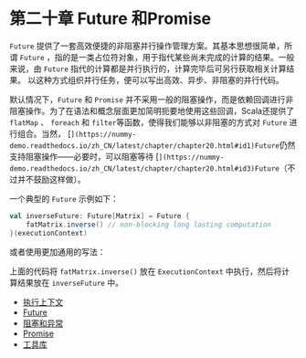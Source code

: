 # 第二十章 Future 和Promise

`Future` 提供了一套高效便捷的非阻塞并行操作管理方案。其基本思想很简单，所谓 `Future` ，指的是一类占位符对象，用于指代某些尚未完成的计算的结果。一般来说，由 `Future` 指代的计算都是并行执行的，计算完毕后可另行获取相关计算结果。 以这种方式组织并行任务，便可以写出高效、异步、非阻塞的并行代码。

默认情况下，`Future` 和 `Promise` 并不采用一般的阻塞操作，而是依赖回调进行非阻塞操作。为了在语法和概念层面更加简明扼要地使用这些回调，Scala还提供了 `flatMap` 、 `foreach` 和 `filter`等函数，使得我们能够以非阻塞的方式对 `Future` 进行组合。当然， [``](https://nummy-demo.readthedocs.io/zh_CN/latest/chapter/chapter20.html#id1)Future``仍然支持阻塞操作——必要时，可以阻塞等待 [``](https://nummy-demo.readthedocs.io/zh_CN/latest/chapter/chapter20.html#id3)Future``（不过并不鼓励这样做）。

一个典型的 `Future` 示例如下：

```scala
val inverseFuture: Future[Matrix] = Future {
    fatMatrix.inverse() // non-blocking long lasting computation
}(executionContext)
```

或者使用更加通用的写法：

上面的代码将 `fatMatrix.inverse()` 放在 `ExecutionContext` 中执行，然后将计算结果放在 `inverseFuture` 中。

- [执行上下文](https://nummy-demo.readthedocs.io/zh_CN/latest/chapter/sub20/context.html)
- [Future](https://nummy-demo.readthedocs.io/zh_CN/latest/chapter/sub20/future.html)
- [阻塞和异常](https://nummy-demo.readthedocs.io/zh_CN/latest/chapter/sub20/blocking.html)
- [Promise](https://nummy-demo.readthedocs.io/zh_CN/latest/chapter/sub20/promise.html)
- [工具库](https://nummy-demo.readthedocs.io/zh_CN/latest/chapter/sub20/promise.html#id3)